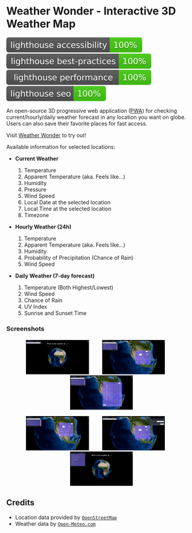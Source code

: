 # Weather Wonder - Interactive 3D Weather Map

![Alt text](./image/README/scores/lighthouse_accessibility.svg) ![Alt text](./image/README/scores/lighthouse_best-practices.svg) ![Alt text](./image/README/scores/lighthouse_performance.svg) ![Alt text](./image/README/scores/lighthouse_seo.svg)

An open-source 3D progressive web application ([PWA](https://web.dev/explore/progressive-web-apps)) for checking current/hourly/daily weather forecast in any location you want on globe. Users can also save their favorite places for fast access.

Visit [Weather Wonder](https://weatherwonder.vercel.app/) to try out!

Available information for selected locations:

- **Current Weather**

  1. Temperature
  2. Apparent Temperature (aka. Feels like...)
  3. Humidity
  4. Pressure
  5. Wind Speed
  6. Local Date at the selected location
  7. Local Time at the selected location
  8. Timezone

- **Hourly Weather (24h)**

  1. Temperature
  2. Apparent Temperature (aka. Feels like...)
  3. Humidity
  4. Probability of Precipitation (Chance of Rain)
  5. Wind Speed

- **Daily Weather (7-day forecast)**

  1. Temperature (Both Highest/Lowest)
  2. Wind Speed
  3. Chance of Rain
  4. UV Index
  5. Sunrise and Sunset Time

### Screenshots

<p align="center">
  <img src="./image/README/image.png" width="33%">
       
  <img src="./image/README/image1.png" width="33%">
       
  <img src="./image/README/image2.png" width="33%">
</p>

<p align="center">
  <img src="./image/README/image3.png" width="33%">
       
  <img src="./image/README/image4.png" width="33%">
       
  <img src="./image/README/image5.png" width="33%">
</p>

## Credits

- Location data provided by [`OpenStreetMap`](https://openstreetmap.org/copyright)
- Weather data by [`Open-Meteo.com`](https://open-meteo.com)
